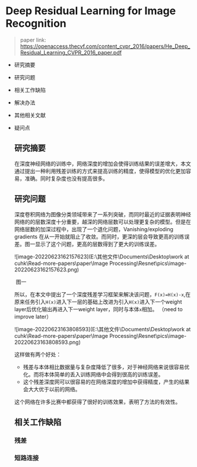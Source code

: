 # Deep Residual Learning for Image Recognition

> paper link: https://openaccess.thecvf.com/content_cvpr_2016/papers/He_Deep_Residual_Learning_CVPR_2016_paper.pdf

- 研究摘要

- 研究问题

- 相关工作缺陷

- 解决办法

- 其他相关文献

- 疑问点

  ## 研究摘要

  在深度神经网络的训练中，网络深度的增加会使得训练结果的误差增大，本文通过提出一种利用残差训练的方式来提高训练的精度，使得模型的优化更加容易，准确。同时复杂度也没有提高很多。

  

  ## 研究问题

  深度卷积网络为图像分类领域带来了一系列突破，而同时最近的证据表明神经网络的的层数深度十分重要，越深的网络层数可以处理更复杂的模型。但是在网络层数的加深过程中，出现了一个退化问题，Vanishing/exploding gradients 在从一开始就阻止了收敛。而同时，更深的层会导致更高的训练误差。图一显示了这个问题，更高的层数得到了更大的训练误差。

  

  ![image-20220623162157623](E:\其他文件\Documents\Desktop\work at cuhk\Read-more-papers\paper\Image Processing\Resnet\pics\image-20220623162157623.png)

  ​             																	             图一

  所以，在本文中提出了一个深度残差学习框架来解决该问题，`F(x)=H(x)-x`,在原来任务引入`H(x)`进入下一层的基础上改进为引入`H(x)`进入下一个weight layer后优化输出再进入下一weight layer，同时与本体`x`相加。 （need to improve later）

  ![image-20220623163808593](E:\其他文件\Documents\Desktop\work at cuhk\Read-more-papers\paper\Image Processing\Resnet\pics\image-20220623163808593.png)

  这样做有两个好处：

  - 残差与本体相比数据量与复杂度降低了很多，对于神经网络来说很容易优化。而将本体简单的丢入训练网络中会得到很高的训练误差。
  - 这个残差深度网可以很容易的在网络深度的增加中获得精度，产生的结果会大大优于以前的网络。

  这个网络在许多比赛中都获得了很好的训练效果，表明了方法的有效性。

  

  ## 相关工作缺陷

  ### 残差

  ### 短路连接

  
